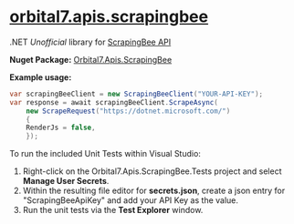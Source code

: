 # [orbital7.apis.scrapingbee](https://github.com/orbital7/orbital7.apis.scrapingbee)

.NET *Unofficial* library for [ScrapingBee API](https://scrapingbee.com)

**Nuget Package:**  [Orbital7.Apis.ScrapingBee](https://www.nuget.org/packages/Orbital7.Apis.ScrapingBee)

**Example usage:**

```c#
var scrapingBeeClient = new ScrapingBeeClient("YOUR-API-KEY");
var response = await scrapingBeeClient.ScrapeAsync(
    new ScrapeRequest("https://dotnet.microsoft.com/")
    {
	RenderJs = false,
    });
```

To run the included Unit Tests within Visual Studio:

1. Right-click on the Orbital7.Apis.ScrapingBee.Tests project and select **Manage User Secrets**.
2. Within the resulting file editor for **secrets.json**, create a json entry for "ScrapingBeeApiKey" and add your API Key as the value.
3. Run the unit tests via the **Test Explorer** window.
